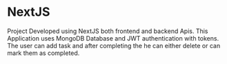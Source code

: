 # NextJS
Project Developed using NextJS both frontend and backend Apis. 
This Application uses MongoDB Database and JWT authentication with tokens.
The user can add task and after completing the he can either delete or can mark them as completed.

